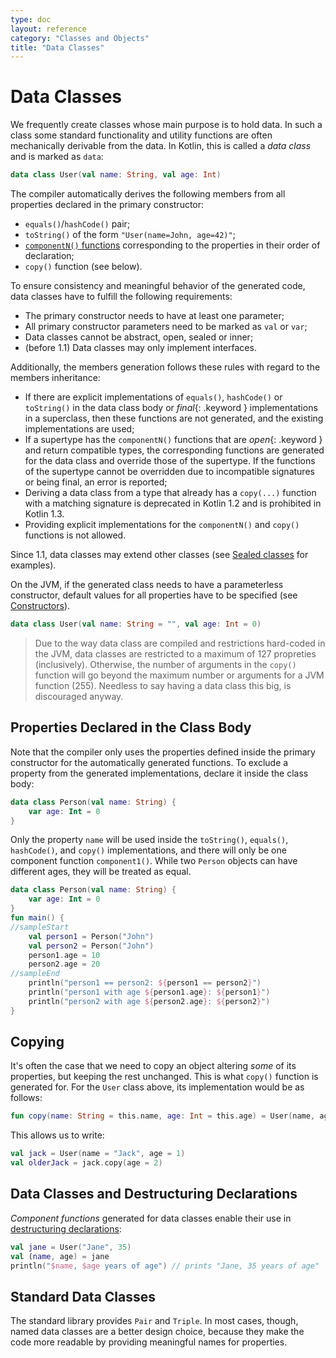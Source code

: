 ```yaml
---
type: doc
layout: reference
category: "Classes and Objects"
title: "Data Classes"
---
```


# Data Classes

We frequently create classes whose main purpose is to hold data.
In such a class some standard functionality and utility functions are often mechanically
derivable from the data. In Kotlin, this is called a _data class_ and is marked as `data`:

<div class="sample" markdown="1" theme="idea" data-highlight-only>

```kotlin
data class User(val name: String, val age: Int)
```

</div>

The compiler automatically derives the following members from all properties declared in the primary constructor:
  
  * `equals()`/`hashCode()` pair;
  * `toString()` of the form `"User(name=John, age=42)"`;
  * [`componentN()` functions](multi-declarations.html) corresponding to the properties in their order of declaration;
  * `copy()` function (see below).

To ensure consistency and meaningful behavior of the generated code, data classes have to fulfill the following requirements:

  * The primary constructor needs to have at least one parameter;
  * All primary constructor parameters need to be marked as `val` or `var`;
  * Data classes cannot be abstract, open, sealed or inner;
  * (before 1.1) Data classes may only implement interfaces.
  
Additionally, the members generation follows these rules with regard to the members inheritance:

* If there are explicit implementations of `equals()`, `hashCode()` or `toString()` in the data class body or 
*final*{: .keyword } implementations in a superclass, then these functions are not generated, and the existing 
implementations are used;
* If a supertype has the `componentN()` functions that are *open*{: .keyword } and return compatible types, the 
corresponding functions are generated for the data class and override those of the supertype. If the functions of the 
supertype cannot be overridden due to incompatible signatures or being final, an error is reported; 
* Deriving a data class from a type that already has a `copy(...)` function with a matching signature is deprecated in 
Kotlin 1.2 and is prohibited in Kotlin 1.3.
* Providing explicit implementations for the `componentN()` and `copy()` functions is not allowed.
  
Since 1.1, data classes may extend other classes (see [Sealed classes](sealed-classes.html) for examples).

On the JVM, if the generated class needs to have a parameterless constructor, default values for all properties have to be specified
(see [Constructors](classes.html#constructors)).

<div class="sample" markdown="1" theme="idea" data-highlight-only>

```kotlin
data class User(val name: String = "", val age: Int = 0)
```

</div>

> Due to the way data class are compiled and restrictions hard-coded in the JVM, data classes are restricted to a maximum of 127 propreties (inclusively). Otherwise, the number of arguments in the `copy()` function will go beyond the maximum number or arguments for a JVM function (255). Needless to say having a data class this big, is discouraged anyway.

## Properties Declared in the Class Body

Note that the compiler only uses the properties defined inside the primary constructor for the automatically generated functions. To exclude a property from the generated implementations, declare it inside the class body:

<div class="sample" markdown="1" theme="idea" data-highlight-only>

```kotlin
data class Person(val name: String) {
    var age: Int = 0
}
```

</div>

Only the property `name` will be used inside the `toString()`, `equals()`, `hashCode()`, and `copy()` implementations, and there will only be one component function `component1()`. While two `Person` objects can have different ages, they will be treated as equal.

<div class="sample" markdown="1" theme="idea">

```kotlin
data class Person(val name: String) {
    var age: Int = 0
}
fun main() {
//sampleStart
    val person1 = Person("John")
    val person2 = Person("John")
    person1.age = 10
    person2.age = 20
//sampleEnd
    println("person1 == person2: ${person1 == person2}")
    println("person1 with age ${person1.age}: ${person1}")
    println("person2 with age ${person2.age}: ${person2}")
}
```

</div>

## Copying
  
It's often the case that we need to copy an object altering _some_ of its properties, but keeping the rest unchanged. 
This is what `copy()` function is generated for. For the `User` class above, its implementation would be as follows:

<div class="sample" markdown="1" theme="idea" data-highlight-only>

```kotlin
fun copy(name: String = this.name, age: Int = this.age) = User(name, age)     
```

</div>

This allows us to write:

<div class="sample" markdown="1" theme="idea" data-highlight-only>

```kotlin
val jack = User(name = "Jack", age = 1)
val olderJack = jack.copy(age = 2)
```

</div>

## Data Classes and Destructuring Declarations

_Component functions_ generated for data classes enable their use in [destructuring declarations](multi-declarations.html):

<div class="sample" markdown="1" theme="idea" data-highlight-only>

```kotlin
val jane = User("Jane", 35) 
val (name, age) = jane
println("$name, $age years of age") // prints "Jane, 35 years of age"
```

</div>

## Standard Data Classes

The standard library provides `Pair` and `Triple`. In most cases, though, named data classes are a better design choice, 
because they make the code more readable by providing meaningful names for properties.
